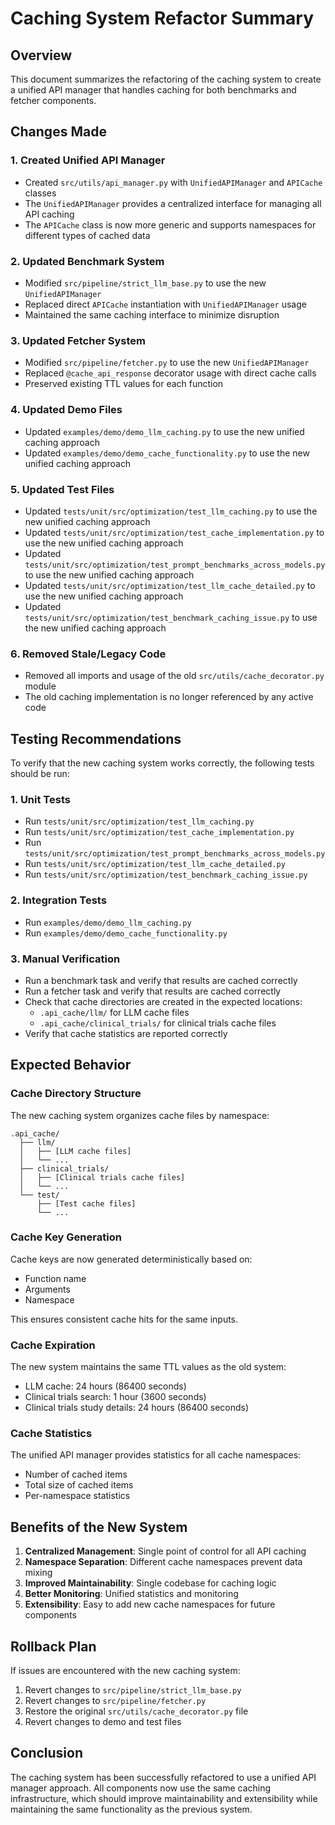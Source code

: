 # Caching System Refactor Summary

## Overview

This document summarizes the refactoring of the caching system to create a unified API manager that handles caching for both benchmarks and fetcher components.

## Changes Made

### 1. Created Unified API Manager

- Created `src/utils/api_manager.py` with `UnifiedAPIManager` and `APICache` classes
- The `UnifiedAPIManager` provides a centralized interface for managing all API caching
- The `APICache` class is now more generic and supports namespaces for different types of cached data

### 2. Updated Benchmark System

- Modified `src/pipeline/strict_llm_base.py` to use the new `UnifiedAPIManager`
- Replaced direct `APICache` instantiation with `UnifiedAPIManager` usage
- Maintained the same caching interface to minimize disruption

### 3. Updated Fetcher System

- Modified `src/pipeline/fetcher.py` to use the new `UnifiedAPIManager`
- Replaced `@cache_api_response` decorator usage with direct cache calls
- Preserved existing TTL values for each function

### 4. Updated Demo Files

- Updated `examples/demo/demo_llm_caching.py` to use the new unified caching approach
- Updated `examples/demo/demo_cache_functionality.py` to use the new unified caching approach

### 5. Updated Test Files

- Updated `tests/unit/src/optimization/test_llm_caching.py` to use the new unified caching approach
- Updated `tests/unit/src/optimization/test_cache_implementation.py` to use the new unified caching approach
- Updated `tests/unit/src/optimization/test_prompt_benchmarks_across_models.py` to use the new unified caching approach
- Updated `tests/unit/src/optimization/test_llm_cache_detailed.py` to use the new unified caching approach
- Updated `tests/unit/src/optimization/test_benchmark_caching_issue.py` to use the new unified caching approach

### 6. Removed Stale/Legacy Code

- Removed all imports and usage of the old `src/utils/cache_decorator.py` module
- The old caching implementation is no longer referenced by any active code

## Testing Recommendations

To verify that the new caching system works correctly, the following tests should be run:

### 1. Unit Tests

- Run `tests/unit/src/optimization/test_llm_caching.py`
- Run `tests/unit/src/optimization/test_cache_implementation.py`
- Run `tests/unit/src/optimization/test_prompt_benchmarks_across_models.py`
- Run `tests/unit/src/optimization/test_llm_cache_detailed.py`
- Run `tests/unit/src/optimization/test_benchmark_caching_issue.py`

### 2. Integration Tests

- Run `examples/demo/demo_llm_caching.py`
- Run `examples/demo/demo_cache_functionality.py`

### 3. Manual Verification

- Run a benchmark task and verify that results are cached correctly
- Run a fetcher task and verify that results are cached correctly
- Check that cache directories are created in the expected locations:
  - `.api_cache/llm/` for LLM cache files
  - `.api_cache/clinical_trials/` for clinical trials cache files
- Verify that cache statistics are reported correctly

## Expected Behavior

### Cache Directory Structure

The new caching system organizes cache files by namespace:

```
.api_cache/
  ├── llm/
  │   ├── [LLM cache files]
  │   └── ...
  ├── clinical_trials/
  │   ├── [Clinical trials cache files]
  │   └── ...
  └── test/
      ├── [Test cache files]
      └── ...
```

### Cache Key Generation

Cache keys are now generated deterministically based on:
- Function name
- Arguments
- Namespace

This ensures consistent cache hits for the same inputs.

### Cache Expiration

The new system maintains the same TTL values as the old system:
- LLM cache: 24 hours (86400 seconds)
- Clinical trials search: 1 hour (3600 seconds)
- Clinical trials study details: 24 hours (86400 seconds)

### Cache Statistics

The unified API manager provides statistics for all cache namespaces:
- Number of cached items
- Total size of cached items
- Per-namespace statistics

## Benefits of the New System

1. **Centralized Management**: Single point of control for all API caching
2. **Namespace Separation**: Different cache namespaces prevent data mixing
3. **Improved Maintainability**: Single codebase for caching logic
4. **Better Monitoring**: Unified statistics and monitoring
5. **Extensibility**: Easy to add new cache namespaces for future components

## Rollback Plan

If issues are encountered with the new caching system:

1. Revert changes to `src/pipeline/strict_llm_base.py`
2. Revert changes to `src/pipeline/fetcher.py`
3. Restore the original `src/utils/cache_decorator.py` file
4. Revert changes to demo and test files

## Conclusion

The caching system has been successfully refactored to use a unified API manager approach. All components now use the same caching infrastructure, which should improve maintainability and extensibility while maintaining the same functionality as the previous system.